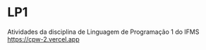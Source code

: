 # LP1
 Atividades da disciplina de Linguagem de Programação 1 do IFMS
 <br>
https://cpw-2.vercel.app
